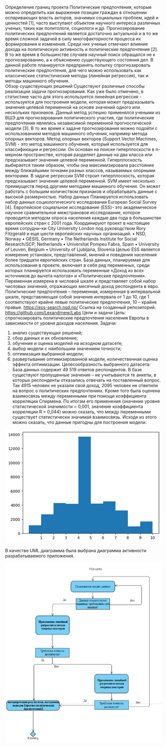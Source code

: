 Определение границ проекта
Политические предпочтения, которые можно определить как выражение позиции граждан в отношении оспаривающих власть акторов, значимых социальных проблем, идей и ценностей [1], часто выступают объектом научного интереса различных ученых, таких как политологи, социологи и др. Прогнозирование политических предпочтений является достаточно актуальной и в то же время сложной задачей в силу многофакторности процесса их формирования и изменения. Среди них ученые отмечают влияние дохода на политическую активность и политические предпочтения [2]. В то же время в большинстве случаев научный поиск обращался не к прогнозированию, а к объяснению существующего состояния дел.  В данной работе планируется предпринять попытку спрогнозировать политические предпочтения, для чего можно использовать как классические статистические методы (линейная регрессия), так и методы машинного обучения.    
Обзор существующих решений
Существуют различные способы реализации задачи прогнозирования. Как уже было отмечено, в статистике часто для этого используется линейная регрессия - используется для построения модели, которая может предсказывать значения целевой переменной на основе значений одного или нескольких признаков. Данный метод успешно применялся учеными из ВШЭ для прогнозирования политического участия, где политические предпочтения являлись независимой переменной прогностической модели [3]. В то же время к задаче прогнозирования можно подойти с использованием методов машинного обучения, например метода опорных векторов. Метод опорных векторов (Support Vector Machines, SVM) - это метод машинного обучения, который используется для классификации и регрессии. Он основан на поиске гиперплоскости в n-мерном пространстве, которая разделяет данные на два класса или предсказывает значения целевой переменной. Гиперплоскость выбирается таким образом, чтобы она максимизировала расстояние между ближайшими точками разных классов, называемых опорными векторами. В задаче регрессии SVM строит гиперплоскость, которая предсказывает значения целевой переменной. SVM имеет несколько преимуществ перед другими методами машинного обучения. Он может работать с большим количеством признаков и обрабатывать данные с высокой размерностью.
Набор данных
Планируется использовать набор данных социологического исследования European Social Survey [4]. 
Европейское социальное исследование (ESS)- это академическое научное сравнительное межстрановое исследование, которое проводится методом опроса населения каждые два года в большинстве европейских стран с 2001 года. Координируют проект в настоящее время сотрудни-ки City University London под руководством Rory Fitzgerald и еще шести европейских научных организаций:
•	NSD, Norway
•	GESIS, Germany
•	The Netherlands Institute for Social Research/SCP, Netherlands
•	Universitat Pompeu Fabra, Spain
•	University of Leuven, Belgium
•	University of Ljubljana, Slovenia
Целью ESS является измерение установок, представлений, мнений и поведения населения более тридцати европейских стран.
База данных, планируемая для использования в проекте, включает в себя ряд переменных, среди которых планируется использовать переменные «Доход из всех источников до вычета налогов» и «Политические предпочтения». Переменная измерена в числовой шкале и представляет собой набор числовых значений, отражающих месячный доход респондента в евро. Политические предпочтения – переменная, измеренная в интервальной шкале, представляющая собой значения интервала от 1 до 10, где 1 соответствуют крайне левые политические предпочтения, 10 – крайне правые. 
https://ess-search.nsd.no/
Ссылка на созданный репозиторий:
https://github.com/Lexandrnew/Labs
Цели и задачи
Цель: спрогнозировать политические предпочтения населения Европы в зависимости от уровня доходов населения.
Задачи:
1.	анализ существующих решений;
2.	сбор данных и их обновление;
3.	обучение и оценка моделей на исходном датасете;
4.	выбор модели с наибольшим значением точности;
5.	оптимизация выбранной модели;
6.	развертывание оптимизированной модели, количественная оценка эффекта оптимизации.
Целесообразность выбранного датасета:
База данных содержит 49 519 ответов респондентов. В базе существуют пропущенные значения – не учитываются те анкеты, в которых респонденты отказались отвечать на поставленный вопрос. Так 4915 человек не указали свой доход, 2095 человек не ответили на вопрос о политических предпочтениях. Кроме того была оценена взаимосвязь между переменными при помощи коэффициента корреляции Спирмена. По итогам его применения (значение уровня статистической значимости = 0,001, значение коэффициента корреляции R = 0,044) можно сказать, что между переменными существует статистически значимая взаимосвязь. Исходя из этого можно сказать, что данные пригодны для построения модели. 

![Screenshot](./images/img_1.png)

В качестве UML диаграмма была выбрана диаграмма активности разрабатываемого приложения.

![Screenshot](./images/Uml.png)